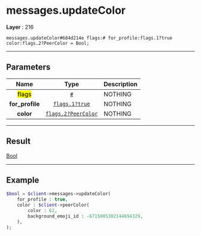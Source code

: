 # messages.updateColor

**Layer** : 216

```tl
messages.updateColor#684d214e flags:# for_profile:flags.1?true color:flags.2?PeerColor = Bool;
```

---

## Parameters

| Name | Type | Description |
| :---: | :---: | :--- |
| <mark>flags</mark> | [`#`](type/#) | NOTHING |
| **for_profile** | [`flags.1?true`](type/true) | NOTHING |
| **color** | [`flags.2?PeerColor`](type/PeerColor) | NOTHING |

---

## Result

[Bool](type/Bool)

---

## Example

```php
$bool = $client->messages->updateColor(
	for_profile : true,
	color : $client->peerColor(
		color : 62,
		background_emoji_id : -6715005302144694329,
	),
);
```